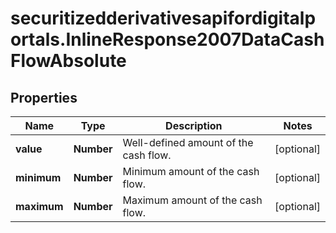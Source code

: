 # securitizedderivativesapifordigitalportals.InlineResponse2007DataCashFlowAbsolute

## Properties

Name | Type | Description | Notes
------------ | ------------- | ------------- | -------------
**value** | **Number** | Well-defined amount of the cash flow. | [optional] 
**minimum** | **Number** | Minimum amount of the cash flow. | [optional] 
**maximum** | **Number** | Maximum amount of the cash flow. | [optional] 


